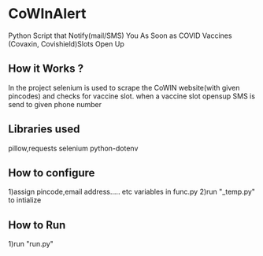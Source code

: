 # CoWInAlert
Python Script that Notify(mail/SMS) You As Soon as COVID Vaccines (Covaxin, Covishield)Slots Open Up


## How it Works ?
In the project selenium is used to scrape the CoWIN website(with given pincodes) and checks for vaccine slot.
when a vaccine slot opensup SMS is send to given phone number

## Libraries used

pillow,requests
selenium
python-dotenv
## How to configure

1)assign pincode,email address..... etc variables in func.py
2)run "_temp.py" to intialize 

## How to Run

1)run "run.py"
